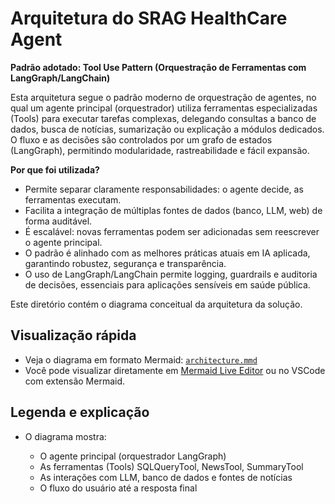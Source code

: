 # Arquitetura do SRAG HealthCare Agent

**Padrão adotado: Tool Use Pattern (Orquestração de Ferramentas com LangGraph/LangChain)**

Esta arquitetura segue o padrão moderno de orquestração de agentes, no qual um agente principal (orquestrador) utiliza ferramentas especializadas (Tools) para executar tarefas complexas, delegando consultas a banco de dados, busca de notícias, sumarização ou explicação a módulos dedicados. O fluxo e as decisões são controlados por um grafo de estados (LangGraph), permitindo modularidade, rastreabilidade e fácil expansão.

**Por que foi utilizada?**

- Permite separar claramente responsabilidades: o agente decide, as ferramentas executam.
- Facilita a integração de múltiplas fontes de dados (banco, LLM, web) de forma auditável.
- É escalável: novas ferramentas podem ser adicionadas sem reescrever o agente principal.
- O padrão é alinhado com as melhores práticas atuais em IA aplicada, garantindo robustez, segurança e transparência.
- O uso de LangGraph/LangChain permite logging, guardrails e auditoria de decisões, essenciais para aplicações sensíveis em saúde pública.

Este diretório contém o diagrama conceitual da arquitetura da solução.

## Visualização rápida

- Veja o diagrama em formato Mermaid: [`architecture.mmd`](architecture.mmd)
- Você pode visualizar diretamente em [Mermaid Live Editor](https://mermaid.live/) ou no VSCode com extensão Mermaid.

## Legenda e explicação

- O diagrama mostra:

    - O agente principal (orquestrador LangGraph)
    - As ferramentas (Tools) SQLQueryTool, NewsTool, SummaryTool
    - As interações com LLM, banco de dados e fontes de notícias
    - O fluxo do usuário até a resposta final